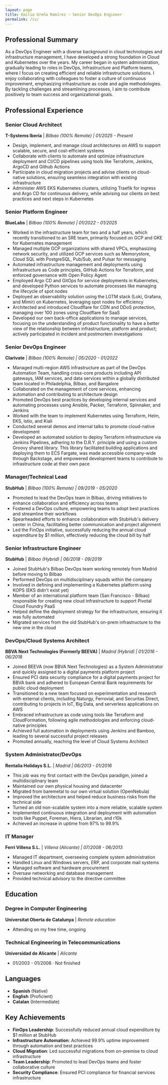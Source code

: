 ```yaml
---
layout: page
title: Emilio Ureña Ramírez - Senior DevOps Engineer
permalink: /cv/
---
```


## Professional Summary

As a DevOps Engineer with a diverse background in cloud technologies and infrastructure management, I have developed a strong foundation in Cloud and Kubernetes over the years. My career began in system administration, gradually leading to roles in DevOps, Infrastructure and Platform teams, where I focus on creating efficient and reliable infrastructure solutions. I enjoy collaborating with colleagues to foster a culture of continuous improvement, emphasizing infrastructure as code and agile methodologies. By tackling challenges and streamlining processes, I aim to contribute positively to team success and organizational goals.

## Professional Experience

### Senior Cloud Architect
**T-Systems Iberia** | *Bilbao (100% Remote) | 01/2025 - Present*
- Design, implement, and manage cloud architectures on AWS to support scalable, secure, and cost-efficient systems
- Collaborate with clients to automate and optimize infrastructure deployment and CI/CD pipelines using tools like Terraform, Jenkins, ArgoCD and Github Actions
- Participate in cloud migration projects and advise clients on cloud-native solutions, ensuring seamless integration with existing infrastructure
- Administer AWS EKS Kubernetes clusters, utilizing Traefik for ingress and Argo CD for continuous delivery, while advising our clients on best practices and next steps in Kubernetes

### Senior Platform Engineer
**BlueLabs** | *Bilbao (100% Remote) | 01/2022 - 01/2025*
- Worked in the infrastructure team for two and a half years, which recently transitioned to an SRE team, primarily focused on GCP and GKE for Kubernetes management
- Managed multiple GCP organizations with shared VPCs, emphasizing network security, and utilized GCP services such as Memorystore, Cloud SQL with PostgreSQL, Pub/Sub, and Pulsar for messaging
- Automated infrastructure management and deployments using Infrastructure as Code principles, GitHub Actions for Terraform, and enforced governance with Open Policy Agent
- Employed Argo CD and GitOps for service deployments in Kubernetes, and developed Python services to automate processes like managing the lifecycle of spot nodes
- Deployed an observability solution using the LGTM stack (Loki, Grafana, and Mimir) on Kubernetes, leveraging spot nodes for efficiency
- Architected and introduced Cloudflare for CDN and DDoS protection, managing over 100 zones using Cloudflare for SaaS
- Developed our own back-office applications to manage services, focusing on the understanding of product functionality to have a better view of the relationship between infrastructure, platform and product; actively participated in incident and postmortem investigations

### Senior DevOps Engineer
**Clarivate** | *Bilbao (100% Remote) | 05/2020 - 01/2022*
- Managed multi-region AWS infrastructure as part of the DevOps Automation Team, handling cross-core products including API gateways, IAM services, and data services within a globally distributed team located in Philadelphia, Bilbao, and Bangalore
- Collaborated on the management of core services, enhancing automation and contributing to architecture design
- Promoted DevOps best practices by developing internal services and automating processes using Ansible, Packer, Terraform, Spinnaker, and Jenkins
- Worked with the team to implement Kubernetes using Terraform, Helm, EKS, Istio, and Kiali
- Conducted several demos and internal talks to promote cloud-native development
- Developed an automated solution to deploy Terraform infrastructure via Jenkins Pipelines, adhering to the D.R.Y. principle and using a custom Groovy shared library. This library facilitated building applications and deploying them to ECS Fargate, was made accessible company-wide through Backstage, and empowered development teams to contribute to infrastructure code at their own pace

### Manager/Technical Lead
**StubHub** | *Bilbao (100% Remote) | 09/2019 - 05/2020*
- Promoted to lead the DevOps team in Bilbao, driving initiatives to enhance collaboration and efficiency across teams
- Fostered a DevOps culture, empowering teams to adopt best practices and streamline their workflows
- Spearheaded efforts to enhance collaboration with StubHub's delivery center in China, facilitating better communication and project alignment
- Led the FinOps initiative, successfully reducing the annual cloud expenditure by $1 million, effectively reducing the cloud bill by half

### Senior Infrastructure Engineer
**StubHub** | *Bilbao (Hybrid) | 06/2018 - 09/2019*
- Joined StubHub's Bilbao DevOps team working remotely from Madrid before moving to Bilbao
- Performed DevOps on multidisciplinary squads within the company
- Involved in defining and implementing a Kubernetes platform using KOPS (EKS didn't exist yet)
- Member of an international platform team (San Francisco - Bilbao) responsible for creating new cloud infrastructure to support Pivotal Cloud Foundry PaaS
- Helped define the deployment strategy for the infrastructure, ensuring it was fully automated
- Migrated services from the old StubHub's on-prem infrastructure to the new one in the cloud

### DevOps/Cloud Systems Architect
**BBVA Next Technologies (Formerly BEEVA)** | *Madrid (Hybrid) | 01/2016 - 06/2018*
- Joined BEEVA (now BBVA Next Technologies) as a System Administrator and quickly assigned to a digital payments platform project
- Ensured PCI data security compliance for a digital payments project for BBVA bank and adhered to European Central Bank requirements for public cloud deployment
- Transitioned to a new team focused on experimentation and research with external clients, including Naturgy, Ferrovial, and Securitas Direct, contributing to projects in IoT, Big Data, and serverless applications on AWS
- Embraced infrastructure as code using tools like Terraform and CloudFormation, following agile methodologies and enforcing cloud-native principles
- Achieved full automation in deployments using Jenkins and Bamboo, leading to several successful project releases
- Promoted annually, reaching the level of Cloud Systems Architect

### System Administrator/DevOps
**Rentalia Holidays S.L.** | *Madrid | 06/2013 - 01/2016*
- This job was my first contact with the DevOps paradigm, joined a multidisciplinary team
- Maintained our own physical housing and datacenter
- Migrated from baremetal to our own virtual solution (OpenNebula)
- Improved the architecture and helped reduce business risks from the technical side
- Turned an old non-scalable system into a more reliable, scalable system
- Implemented continuous integration and deployment with automation tools like Puppet, Foreman, Hiera, Librarian, and r10k
- Achieved an increase in uptime from 97% to 99.9%

### IT Manager
**Ferri Villena S.L.** | *Villena (Alicante) | 07/2008 - 06/2013*
- Managed IT department, overseeing complete system administration
- Handled Linux and Windows servers, ERP, and corporate mail systems
- Managed software and hardware procurement
- Oversaw networking and database management
- Provided technical advisory to the directive committee

## Education

### Degree in Computer Engineering
**Universitat Oberta de Catalunya** | *Remote education*
- Attending on my free time, ongoing

### Technical Engineering in Telecommunications
**Universidad de Alicante** | *Alicante*
- 01/2003 - 01/2008 · Not finished

## Languages

- **Spanish** (Native)
- **English** (Proficient)
- **Catalan** (Intermediate)

## Key Achievements

- **FinOps Leadership**: Successfully reduced annual cloud expenditure by $1 million at StubHub
- **Infrastructure Automation**: Achieved 99.9% uptime improvement through automation and best practices
- **Cloud Migration**: Led successful migrations from on-premise to cloud infrastructure
- **Team Leadership**: Promoted to lead DevOps teams and foster collaborative culture
- **Security Compliance**: Ensured PCI compliance for financial services infrastructure

